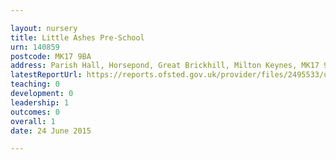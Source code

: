 ```yaml
---

layout: nursery
title: Little Ashes Pre-School
urn: 140859
postcode: MK17 9BA
address: Parish Hall, Horsepond, Great Brickhill, Milton Keynes, MK17 9BA
latestReportUrl: https://reports.ofsted.gov.uk/provider/files/2495533/urn/140859.pdf
teaching: 0
development: 0
leadership: 1
outcomes: 0
overall: 1
date: 24 June 2015

---
```

